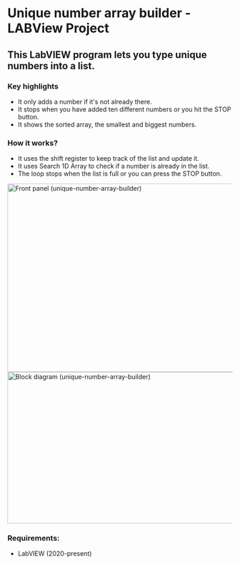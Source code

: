 # Unique number array builder - LABView Project

## This LabVIEW program lets you type unique numbers into a list.

### Key highlights
- It only adds a number if it's not already there.
- It stops when you have added ten different numbers or you hit the STOP button.
- It shows the sorted array, the smallest and biggest numbers.

### How it works?
- It uses the shift register to keep track of the list and update it.
- It uses Search 1D Array to check if a number is already in the list.
- The loop stops when the list is full or you can press the STOP button.


<img width="754" height="422" alt="Front panel (unique-number-array-builder)" src="https://github.com/user-attachments/assets/19ada8b4-57d9-4254-9171-ef2271cc82bb" />
<img width="1001" height="339" alt="Block diagram (unique-number-array-builder)" src="https://github.com/user-attachments/assets/d569e7f5-7344-4cb3-9867-e2ba52d0ceae" />

### Requirements:
- LabVIEW (2020-present)

